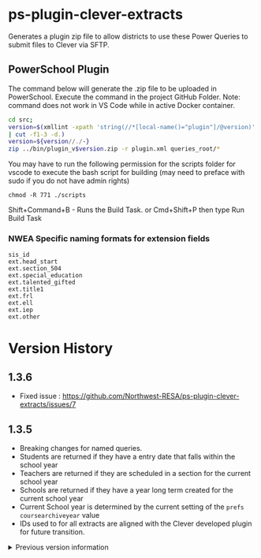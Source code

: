# ps-plugin-clever-extracts

 Generates a plugin zip file to allow districts to use these Power Queries to submit files to Clever via SFTP.

## PowerSchool Plugin

The command below will generate the .zip file to be uploaded in PowerSchool. Execute the command in the project GitHub Folder. Note: command does not work in VS Code while in active Docker container.

```bash
cd src;
version=$(xmllint -xpath 'string(//*[local-name()="plugin"]/@version)' plugin.xml \
| cut -f1-3 -d.)
version=${version//./-}
zip ../bin/plugin_v$version.zip -r plugin.xml queries_root/*
```

You may have to run the following permission for the scripts folder for vscode to execute the bash script for building (may need to preface with sudo if you do not have admin rights)

```console
chmod -R 771 ./scripts
```

Shift+Command+B - Runs the Build Task.
or Cmd+Shift+P then type Run Build Task

### NWEA Specific naming formats for extension fields

    sis_id
    ext.head_start
    ext.section_504
    ext.special_education
    ext.talented_gifted
    ext.title1
    ext.frl
    ext.ell
    ext.iep
    ext.other

# Version History

## 1.3.6

- Fixed issue : <https://github.com/Northwest-RESA/ps-plugin-clever-extracts/issues/7>

## 1.3.5

- Breaking changes for named queries.
- Students are returned if they have a entry date that falls within the school year
- Teachers are returned if they are scheduled in a section for the current school year
- Schools are returned if they have a year long term created for the current school year
- Current School year is determined by the current setting of the `prefs` `coursearchiveyear` value
- IDs used to for all extracts are aligned with the Clever developed plugin for future transition.

<details>
<summary>Previous version information</summary>

## 1.0.7

- Teacher ID is now defaulting to USERS_DCID
- Student ID is now defaulting to ID

## 1.0.6

- Fixed the teacher name field misalignment
- Enrollments does not include students that are no longer enrolled in school

## 1.0.0

- Added the other extract file exports for Schools, Teachers, Students, Sections, and Enrollments
- Changed the naming convention for the PQ
- Set Default export options to include 'common' or easily known identifiers for exports
  - __This is a breaking change__
  - Students - student_number (This is the local district assigned ID for students)
  - Teachers - teachernumber (Locally assigned value that is common for teachers across school affiliations)
  - These values are all linked appropriately to sections and enrollments
- Added a Period Section that compresses all of the sections for a teacher into a single period section
  - This sections are linked only to the lead teacher for a group of sections within a period/term
  - If you want to export without those sections, filter the results by the external_expression # per-
- Added a Period Only extract
  - Only extracts the sections and students for the Period compressed sections
- Added a button within the description of each new extract that aids in setting the default field linking
- Added a button within the description of each new extract to remove all existing field links

## 0.4.1

- Fixed broken Query

## 0.4.0

- Changed current to only pull enrolled or preregistered students
- Added current_allstatus to pull all students enrolled no matter their current status.
- Renamed the NQ - to include the type of extensions

## 0.3.7

- Removes rows with no extended field values

## 0.3.6

- Removed final cte

## 0.3.5

- Removed enroll_status from results

## 0.3.4

- First and last day adjustments

## 0.3.3

- Fixes errors in the query

## 0.3.2

- Fixes permissions on one table

## 0.3.1

- Updates permissions to match

## 0.3.0

- Passes validation checks when installed (data extracts need to be verified)

## 0.1.0

- First version of the plugin

</details>
